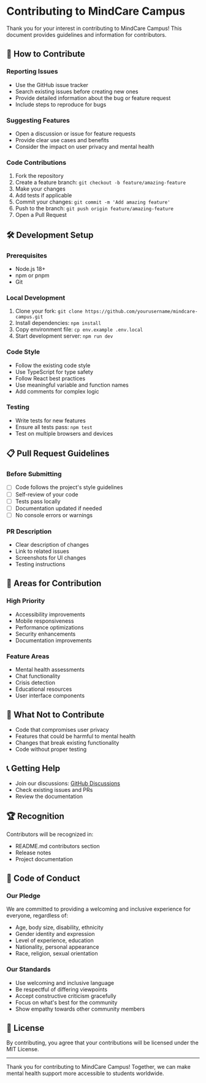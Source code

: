 # Contributing to MindCare Campus

Thank you for your interest in contributing to MindCare Campus! This document provides guidelines and information for contributors.

## 🤝 How to Contribute

### Reporting Issues
- Use the GitHub issue tracker
- Search existing issues before creating new ones
- Provide detailed information about the bug or feature request
- Include steps to reproduce for bugs

### Suggesting Features
- Open a discussion or issue for feature requests
- Provide clear use cases and benefits
- Consider the impact on user privacy and mental health

### Code Contributions
1. Fork the repository
2. Create a feature branch: `git checkout -b feature/amazing-feature`
3. Make your changes
4. Add tests if applicable
5. Commit your changes: `git commit -m 'Add amazing feature'`
6. Push to the branch: `git push origin feature/amazing-feature`
7. Open a Pull Request

## 🛠️ Development Setup

### Prerequisites
- Node.js 18+
- npm or pnpm
- Git

### Local Development
1. Clone your fork: `git clone https://github.com/yourusername/mindcare-campus.git`
2. Install dependencies: `npm install`
3. Copy environment file: `cp env.example .env.local`
4. Start development server: `npm run dev`

### Code Style
- Follow the existing code style
- Use TypeScript for type safety
- Follow React best practices
- Use meaningful variable and function names
- Add comments for complex logic

### Testing
- Write tests for new features
- Ensure all tests pass: `npm test`
- Test on multiple browsers and devices

## 📋 Pull Request Guidelines

### Before Submitting
- [ ] Code follows the project's style guidelines
- [ ] Self-review of your code
- [ ] Tests pass locally
- [ ] Documentation updated if needed
- [ ] No console errors or warnings

### PR Description
- Clear description of changes
- Link to related issues
- Screenshots for UI changes
- Testing instructions

## 🎯 Areas for Contribution

### High Priority
- Accessibility improvements
- Mobile responsiveness
- Performance optimizations
- Security enhancements
- Documentation improvements

### Feature Areas
- Mental health assessments
- Chat functionality
- Crisis detection
- Educational resources
- User interface components

## 🚫 What Not to Contribute

- Code that compromises user privacy
- Features that could be harmful to mental health
- Changes that break existing functionality
- Code without proper testing

## 📞 Getting Help

- Join our discussions: [GitHub Discussions](https://github.com/yourusername/mindcare-campus/discussions)
- Check existing issues and PRs
- Review the documentation

## 🏆 Recognition

Contributors will be recognized in:
- README.md contributors section
- Release notes
- Project documentation

## 📄 Code of Conduct

### Our Pledge
We are committed to providing a welcoming and inclusive experience for everyone, regardless of:
- Age, body size, disability, ethnicity
- Gender identity and expression
- Level of experience, education
- Nationality, personal appearance
- Race, religion, sexual orientation

### Our Standards
- Use welcoming and inclusive language
- Be respectful of differing viewpoints
- Accept constructive criticism gracefully
- Focus on what's best for the community
- Show empathy towards other community members

## 📝 License

By contributing, you agree that your contributions will be licensed under the MIT License.

---

Thank you for contributing to MindCare Campus! Together, we can make mental health support more accessible to students worldwide.
